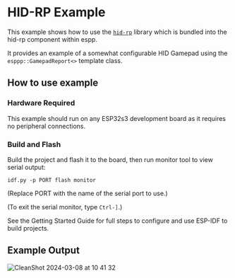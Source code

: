 # HID-RP Example

This example shows how to use the
[`hid-rp`](https://github.com/intergatedcircuits/hid-rp) library which is
bundled into the hid-rp component within espp.

It provides an example of a somewhat configurable HID Gamepad using the
`esppp::GamepadReport<>` template class.

## How to use example

### Hardware Required

This example should run on any ESP32s3 development board as it requires no
peripheral connections.

### Build and Flash

Build the project and flash it to the board, then run monitor tool to view serial output:

```
idf.py -p PORT flash monitor
```

(Replace PORT with the name of the serial port to use.)

(To exit the serial monitor, type ``Ctrl-]``.)

See the Getting Started Guide for full steps to configure and use ESP-IDF to build projects.

## Example Output

![CleanShot 2024-03-08 at 10 41 32](https://github.com/esp-cpp/espp/assets/213467/f0d27a49-948c-436d-9e89-d4a9ab62db42)
